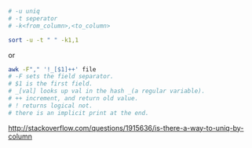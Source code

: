```sh
# -u uniq
# -t seperator
# -k<from_column>,<to_column>

sort -u -t " " -k1,1
```

or 

```sh
awk -F"," '!_[$1]++' file
# -F sets the field separator.
# $1 is the first field.
# _[val] looks up val in the hash _(a regular variable).
# ++ increment, and return old value.
# ! returns logical not.
# there is an implicit print at the end.
```

http://stackoverflow.com/questions/1915636/is-there-a-way-to-uniq-by-column
